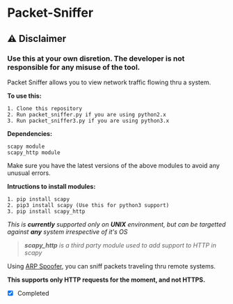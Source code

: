 # Packet-Sniffer
## ⚠ Disclaimer
### Use this at your own disretion. The developer is not responsible for any misuse of the tool.

Packet Sniffer allows you to view network traffic flowing thru a system.


**To use this:**

    1. Clone this repository
    2. Run packet_sniffer.py if you are using python2.x
    3. Run packet_sniffer3.py if you are using python3.x
    
**Dependencies:**

    scapy module
    scapy_http module

Make sure you have the latest versions of the above modules to avoid any unusual errors.
    
**Intructions to install modules:**
    
    1. pip install scapy
    2. pip3 install scapy (Use this for python3 support)
    3. pip install scapy_http

*This is **currently** supported only on **UNIX** environment, but can be targetted against **any** system irrespective of it's OS*

> ***scapy_http** is a third party module used to add support to HTTP in scapy*

Using <a href="https://github.com/vinsdragonis/ARP-Spoofer">ARP Spoofer</a>, you can sniff packets traveling thru remote systems.

**This supports only HTTP requests for the moment, and not HTTPS.**

- [x] Completed
